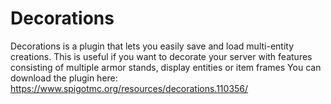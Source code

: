 # Decorations
Decorations is a plugin that lets you easily save and load multi-entity creations. This is useful if you want to decorate your server with features consisting of multiple armor stands, display entities or item frames
You can download the plugin here: https://www.spigotmc.org/resources/decorations.110356/
